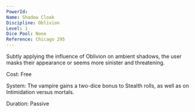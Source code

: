 ```yaml
---
PowerId: 
Name: Shadow Cloak
Discipline: Oblivion
Level: 1
Dice Pool: None
Reference: Chicago 295
---
```

Subtly applying the influence of Oblivion on ambient shadows, the user masks their appearance or seems more sinister and threatening. 

Cost: Free 

System: The vampire gains a two-dice bonus to Stealth rolls, as well as on Intimidation versus mortals. 

Duration: Passive